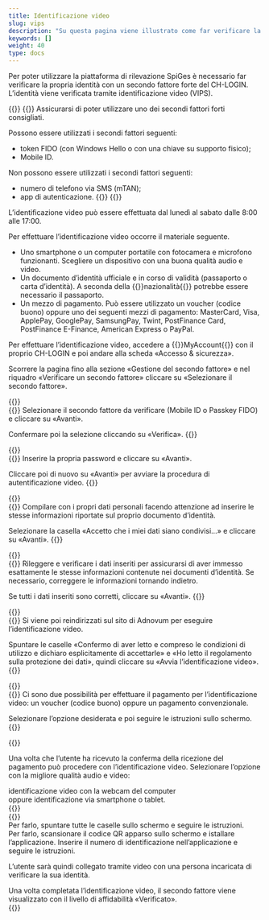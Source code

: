 ```yaml
---
title: Identificazione video
slug: vips
description: "Su questa pagina viene illustrato come far verificare la propria identità attraverso l’autenticazione video."
keywords: []
weight: 40
type: docs
---
```


Per poter utilizzare la piattaforma di rilevazione SpiGes è necessario far verificare la propria identità con un secondo fattore forte del CH-LOGIN. L’identità viene verificata tramite identificazione video (VIPS).

{{<alert color="warning">}}
{{<markdown>}}
Assicurarsi di poter utilizzare uno dei secondi fattori forti consigliati.

Possono essere utilizzati i secondi fattori seguenti:

- token FIDO (con Windows Hello o con una chiave su supporto fisico);
- Mobile ID.

Non possono essere utilizzati i secondi fattori seguenti:

- numero di telefono via SMS (mTAN);
- app di autenticazione.
{{</markdown>}}
{{</alert>}}

L’identificazione video può essere effettuata dal lunedì al sabato dalle 8:00 alle 17:00.

Per effettuare l’identificazione video occorre il materiale seguente.

- Uno smartphone o un computer portatile con fotocamera e microfono funzionanti. Scegliere un dispositivo con una buona qualità audio e video.  
- Un documento d’identità ufficiale e in corso di validità (passaporto o carta d’identità). A seconda della {{<link url="https://help.eiam.swiss/r/intrumcountryident/intrumcountryident_de.pdf?t=1688707317" newTab="true">}}nazionalità{{</link>}} potrebbe essere necessario il passaporto.
- Un mezzo di pagamento. Può essere utilizzato un voucher (codice buono) oppure uno dei seguenti mezzi di pagamento: MasterCard, Visa, ApplePay, GooglePay, SamsungPay, Twint, PostFinance Card, PostFinance E-Finance, American Express o PayPal.

<!-- 1ere paire de colonnes -->

<div class="two_column">

<div class="left_col">
<!-- First column content goes here -->
<p> Per effettuare l’identificazione video, accedere a {{<link url="https://www.myaccount.eiam.admin.ch/" newTab="true">}}MyAccount{{</link>}} con il proprio CH-LOGIN e poi andare alla scheda «Accesso & sicurezza». </p>

<p> Scorrere la pagina fino alla sezione «Gestione del secondo fattore» e nel riquadro «Verificare un secondo fattore» cliccare su «Selezionare il secondo fattore». </p>
</div>

<div class="right_col">
<!-- Second column content goes here -->
{{<insertImage image="selection_second_facteur_it.png" description="Choix connexion" class="edge max-w-90">}}
</div>

</div>

<!-- 2ème paire de colonnes -->

<div class="two_column">

<div class="left_col">
<!-- First column content goes here -->
{{<markdown>}}
Selezionare il secondo fattore da verificare (Mobile ID o Passkey FIDO) e cliccare su «Avanti».

Confermare poi la selezione cliccando su «Verifica».
{{</markdown>}}
</div>

<div class="right_col">
<!-- Second column content goes here -->
{{<insertImage image="selection_mobileid_it.png" description="Choix connexion" class="edge max-w-90">}}
</div>

</div>

<!-- 3ème paire de colonnes -->

<div class="two_column">

<div class="left_col">
<!-- First column content goes here -->
{{<markdown>}}
Inserire la propria password e cliccare su «Avanti».

Cliccare poi di nuovo su «Avanti» per avviare la procedura di autentificazione video.
{{</markdown>}}
</div>

<div class="right_col">
<!-- Second column content goes here -->
{{<insertImage image="vips_saisie_mdp_it.png" description="Choix connexion" class="edge max-w-90">}}
</div>

</div>

<!-- 4ème paire de colonnes -->

<div class="two_column">

<div class="left_col">
<!-- First column content goes here -->
{{<markdown>}}
Compilare con i propri dati personali facendo attenzione ad inserire le stesse informazioni riportate sul proprio documento d’identità.

Selezionare la casella «Accetto che i miei dati siano condivisi...» e cliccare su «Avanti».
{{</markdown>}}
</div>

<div class="right_col">
<!-- Second column content goes here -->
{{<insertImage image="saisie_donnees_perso_it.png" description="Choix connexion" class="edge max-w-90">}}
</div>

</div>

<!-- 5ème paire de colonnes -->

<div class="two_column">

<div class="left_col">
<!-- First column content goes here -->
{{<markdown>}}
Rileggere e verificare i dati inseriti per assicurarsi di aver immesso esattamente le stesse informazioni contenute nei documenti d’identità. Se necessario, correggere le informazioni tornando indietro.

Se tutti i dati inseriti sono corretti, cliccare su «Avanti».
{{</markdown>}}
</div>

<div class="right_col">
<!-- Second column content goes here -->
{{<insertImage image="controle_infos_it.png" description="Choix connexion" class="edge max-w-90">}}  <!-- Image en français -->
</div>

</div>

<!-- 6ème paire de colonnes -->

<div class="two_column">

<div class="left_col">
<!-- First column content goes here -->
{{<markdown>}}
Si viene poi reindirizzati sul sito di Adnovum per eseguire l’identificazione video.

Spuntare le caselle «Confermo di aver letto e compreso le condizioni di utilizzo e dichiaro esplicitamente di accettarle» e «Ho letto il regolamento sulla protezione dei dati», quindi cliccare su «Avvia l’identificazione video».
{{</markdown>}}
</div>

<div class="right_col">
<!-- Second column content goes here -->
{{<insertImage image="condition_adn.png" description="Choix connexion" class="edge max-w-90">}}   <!-- Image en français -->
</div>

</div>

<!-- 7ème paire de colonnes -->

<div class="two_column">

<div class="left_col">
<!-- First column content goes here -->
{{<markdown>}}
Ci sono due possibilità per effettuare il pagamento per l’identificazione video: un voucher (codice buono) oppure un pagamento convenzionale.

Selezionare l’opzione desiderata e poi seguire le istruzioni sullo schermo.
{{</markdown>}}
</div>

<div class="right_col">
<!-- Second column content goes here -->
{{<insertImage image="paiement_video.png" description="Choix connexion" class="edge max-w-90">}}   <!-- Image en français -->
</div>

</div>

Una volta che l’utente ha ricevuto la conferma della ricezione del pagamento può procedere con l’identificazione video. Selezionare l’opzione con la migliore qualità audio e video:

<!-- 8ème paire de colonnes avant -->
<div class="two_column">

<div class="left_col">
<!-- First column content goes here -->
identificazione video con la webcam del computer
</div>

<div class="right_col">
<!-- Second column content goes here -->
oppure identificazione via smartphone o tablet.
</div>

</div>

<!-- 8ème paire de colonnes -->
<div class="two_column">

<div class="left_col">
<!-- First column content goes here -->
{{<insertImage image="choix_ordi.png" description="Choix connexion" class="edge max-w-90">}}   <!-- Image en français -->

</div>

<div class="right_col">
<!-- Second column content goes here -->
{{<insertImage image="choix_tel.png" description="Choix connexion" class="edge max-w-90">}} <!-- Image en français -->
</div>

</div>

<!-- 8ème paire de colonnes bis -->
<div class="two_column">

<div class="left_col">
<!-- First column content goes here -->
Per farlo, spuntare tutte le caselle sullo schermo e seguire le istruzioni.
</div>

<div class="right_col">
<!-- Second column content goes here -->
Per farlo, scansionare il codice QR apparso sullo schermo e istallare l’applicazione. Inserire il numero di identificazione nell’applicazione e seguire le istruzioni.
</div>

</div>

L’utente sarà quindi collegato tramite video con una persona incaricata di verificare la sua identità.

<!-- 9ème paire de colonnes -->

<div class="two_column">

<div class="left_col">
<!-- First column content goes here -->
Una volta completata l’identificazione video, il secondo fattore viene visualizzato con il livello di affidabilità «Verificato».

<div class="right_col">
<!-- Second column content goes here -->
{{<insertImage image="mobileid_verifie_it.png" description="Choix connexion" class="edge max-w-90">}}  
</div>

</div>